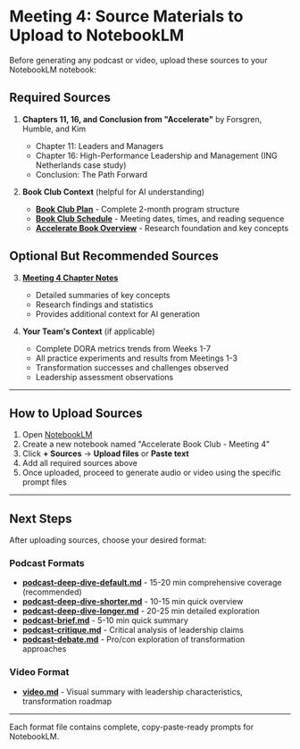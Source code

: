 # Meeting 4: Source Materials to Upload to NotebookLM

Before generating any podcast or video, upload these sources to your NotebookLM notebook:

## Required Sources

1. **Chapters 11, 16, and Conclusion from "Accelerate"** by Forsgren, Humble, and Kim
   - Chapter 11: Leaders and Managers
   - Chapter 16: High-Performance Leadership and Management (ING Netherlands case study)
   - Conclusion: The Path Forward

2. **Book Club Context** (helpful for AI understanding)
   - **[Book Club Plan](../../../book-club-plan.md)** - Complete 2-month program structure
   - **[Book Club Schedule](../../../book-club-schedule.md)** - Meeting dates, times, and reading sequence
   - **[Accelerate Book Overview](../../../accelerate-book-overview.md)** - Research foundation and key concepts

## Optional But Recommended Sources

3. **[Meeting 4 Chapter Notes](../../meeting-4/chapter-notes.md)**
   - Detailed summaries of key concepts
   - Research findings and statistics
   - Provides additional context for AI generation

4. **Your Team's Context** (if applicable)
   - Complete DORA metrics trends from Weeks 1-7
   - All practice experiments and results from Meetings 1-3
   - Transformation successes and challenges observed
   - Leadership assessment observations

---

## How to Upload Sources

1. Open [NotebookLM](https://notebooklm.google.com)
2. Create a new notebook named "Accelerate Book Club - Meeting 4"
3. Click **+ Sources** → **Upload files** or **Paste text**
4. Add all required sources above
5. Once uploaded, proceed to generate audio or video using the specific prompt files

---

## Next Steps

After uploading sources, choose your desired format:

### Podcast Formats
- **[podcast-deep-dive-default.md](podcast-deep-dive-default.md)** - 15-20 min comprehensive coverage (recommended)
- **[podcast-deep-dive-shorter.md](podcast-deep-dive-shorter.md)** - 10-15 min quick overview
- **[podcast-deep-dive-longer.md](podcast-deep-dive-longer.md)** - 20-25 min detailed exploration
- **[podcast-brief.md](podcast-brief.md)** - 5-10 min quick summary
- **[podcast-critique.md](podcast-critique.md)** - Critical analysis of leadership claims
- **[podcast-debate.md](podcast-debate.md)** - Pro/con exploration of transformation approaches

### Video Format
- **[video.md](video.md)** - Visual summary with leadership characteristics, transformation roadmap

---

Each format file contains complete, copy-paste-ready prompts for NotebookLM.
